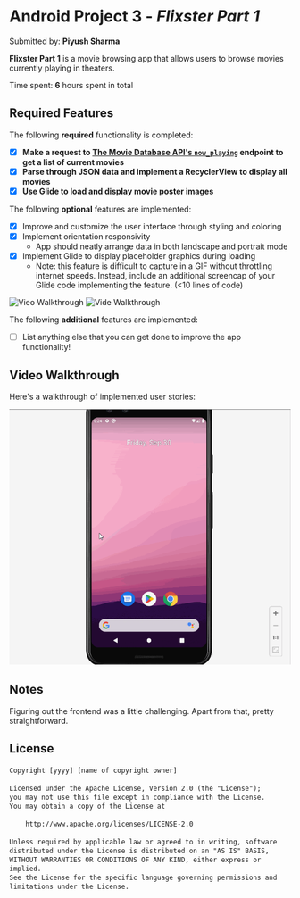 # Android Project 3 - *Flixster Part 1*

Submitted by: **Piyush Sharma**

**Flixster Part 1** is a movie browsing app that allows users to browse movies currently playing in theaters.

Time spent: **6** hours spent in total

## Required Features

The following **required** functionality is completed:

- [X] **Make a request to [The Movie Database API's `now_playing`](https://developers.themoviedb.org/3/movies/get-now-playing) endpoint to get a list of current movies**
- [X] **Parse through JSON data and implement a RecyclerView to display all movies**
- [X] **Use Glide to load and display movie poster images**

The following **optional** features are implemented:

- [X] Improve and customize the user interface through styling and coloring
- [X] Implement orientation responsivity
  - App should neatly arrange data in both landscape and portrait mode
- [X] Implement Glide to display placeholder graphics during loading
  - Note: this feature is difficult to capture in a GIF without throttling internet speeds.  Instead, include an additional screencap of your Glide code implementing the feature.  (<10 lines of code)

<img src='Glide1.gif' title='Vieo Walkthrough' width='' />

<img src='Glide2.gif' title='Vide Walkthrough' width='' />

The following **additional** features are implemented:

- [ ] List anything else that you can get done to improve the app functionality!

## Video Walkthrough

Here's a walkthrough of implemented user stories:

<img src='Flixster.gif' title='Video Walkthrough' width='' alt='Video Walkthrough' />


<!-- Replace this with whatever GIF tool you used! -->

<!-- Recommended tools:
[Kap](https://getkap.co/) for macOS
[ScreenToGif](https://www.screentogif.com/) for Windows
[peek](https://github.com/phw/peek) for Linux. -->

## Notes

Figuring out the frontend was a little challenging. Apart from that, pretty straightforward.

## License

    Copyright [yyyy] [name of copyright owner]

    Licensed under the Apache License, Version 2.0 (the "License");
    you may not use this file except in compliance with the License.
    You may obtain a copy of the License at

        http://www.apache.org/licenses/LICENSE-2.0

    Unless required by applicable law or agreed to in writing, software
    distributed under the License is distributed on an "AS IS" BASIS,
    WITHOUT WARRANTIES OR CONDITIONS OF ANY KIND, either express or implied.
    See the License for the specific language governing permissions and
    limitations under the License.
